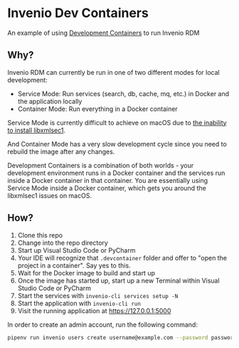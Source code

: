 # Invenio Dev Containers

An example of using [Development Containers](https://containers.dev) to run Invenio RDM

## Why?

Invenio RDM can currently be run in one of two different modes for local development:

- Service Mode: Run services (search, db, cache, mq, etc.) in Docker and the application locally
- Container Mode: Run everything in a Docker container

Service Mode is currently difficult to achieve on macOS due to [the inability to install libxmlsec1](https://github.com/xmlsec/python-xmlsec/issues/163).

And Container Mode has a very slow development cycle since you need to rebuild the image after any changes.

Development Containers is a combination of both worlds - your development environment runs in a Docker container and the services run inside a Docker container in that container. You are essentially using Service Mode inside a Docker container, which gets you around the libxmlsec1 issues on macOS.

## How?

1. Clone this repo
1. Change into the repo directory
1. Start up Visual Studio Code or PyCharm
1. Your IDE will recognize that `.devcontainer` folder and offer to "open the project in a container". Say yes to this. 
1. Wait for the Docker image to build and start up
1. Once the image has started up, start up a new Terminal within Visual Studio Code or PyCharm
1. Start the services with `invenio-cli services setup -N`
1. Start the application with `invenio-cli run`
1. Visit the running application at <https://127.0.0.1:5000>

In order to create an admin account, run the following command:

```bash
pipenv run invenio users create username@example.com --password password --active --confirm
```
